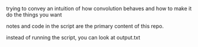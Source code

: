 trying to convey an intuition of how convolution behaves and how to make it do the things you want

notes and code in the script are the primary content of this repo.

instead of running the script, you can look at output.txt
